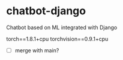 # chatbot-django
Chatbot based on ML integrated with Django

torch==1.8.1+cpu
torchvision==0.9.1+cpu

- [ ] merge with main?
